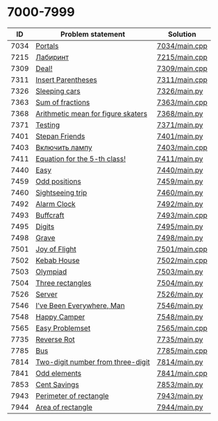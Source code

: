 # 7000-7999

| ID   | Problem statement                                                              | Solution                       |
|------|--------------------------------------------------------------------------------|--------------------------------|
| 7034 | [Portals](https://www.e-olymp.com/en/problems/7034)                            | [7034/main.cpp](7034/main.cpp) |
| 7215 | [Лабиринт](https://www.e-olymp.com/en/problems/7215)                           | [7215/main.cpp](7215/main.cpp) |
| 7309 | [Deal!](https://www.e-olymp.com/en/problems/7309)                              | [7309/main.cpp](7309/main.cpp) |
| 7311 | [Insert Parentheses](https://www.e-olymp.com/en/problems/7311)                 | [7311/main.cpp](7311/main.cpp) |
| 7326 | [Sleeping cars](https://www.e-olymp.com/en/problems/7326)                      | [7326/main.py](7326/main.py)   |
| 7363 | [Sum of fractions](https://www.e-olymp.com/en/problems/7363)                   | [7363/main.cpp](7363/main.cpp) |
| 7368 | [Arithmetic mean for figure skaters](https://www.e-olymp.com/en/problems/7368) | [7368/main.py](7368/main.py)   |
| 7371 | [Testing](https://www.e-olymp.com/en/problems/7371)                            | [7371/main.py](7371/main.py)   |
| 7401 | [Stepan Friends](https://www.e-olymp.com/en/problems/7401)                     | [7401/main.py](7401/main.py)   |
| 7403 | [Включить лампу](https://www.e-olymp.com/en/problems/7403)                     | [7403/main.cpp](7403/main.cpp) |
| 7411 | [Equation for the 5-th class!](https://www.e-olymp.com/en/problems/7411)       | [7411/main.py](7411/main.py)   |
| 7440 | [Easy](https://www.e-olymp.com/en/problems/7440)                               | [7440/main.py](7440/main.py)   |
| 7459 | [Odd positions](https://www.e-olymp.com/en/problems/7459)                      | [7459/main.py](7459/main.py)   |
| 7460 | [Sightseeing trip](https://www.e-olymp.com/en/problems/7460)                   | [7460/main.py](7460/main.py)   |
| 7492 | [Alarm Clock](https://www.e-olymp.com/en/problems/7492)                        | [7492/main.py](7492/main.py)   |
| 7493 | [Buffcraft](https://www.e-olymp.com/en/problems/7493)                          | [7493/main.cpp](7493/main.cpp) |
| 7495 | [Digits](https://www.e-olymp.com/en/problems/7495)                             | [7495/main.py](7495/main.py)   |
| 7498 | [Grave](https://www.e-olymp.com/en/problems/7498)                              | [7498/main.py](7498/main.py)   |
| 7501 | [Joy of Flight](https://www.e-olymp.com/en/problems/7501)                      | [7501/main.cpp](7501/main.cpp) |
| 7502 | [Kebab House](https://www.e-olymp.com/en/problems/7502)                        | [7502/main.cpp](7502/main.cpp) |
| 7503 | [Olympiad](https://www.e-olymp.com/en/problems/7503)                           | [7503/main.py](7503/main.py)   |
| 7504 | [Three rectangles](https://www.e-olymp.com/en/problems/7504)                   | [7504/main.py](7504/main.py)   |
| 7526 | [Server](https://www.e-olymp.com/en/problems/7526)                             | [7526/main.py](7526/main.py)   |
| 7546 | [I’ve Been Everywhere, Man](https://www.e-olymp.com/en/problems/7546)          | [7546/main.py](7546/main.py)   |
| 7548 | [Happy Camper](https://www.e-olymp.com/en/problems/7548)                       | [7548/main.py](7548/main.py)   |
| 7565 | [Easy Problemset](https://www.e-olymp.com/en/problems/7565)                    | [7565/main.cpp](7565/main.cpp) |
| 7735 | [Reverse Rot](https://www.e-olymp.com/en/problems/7735)                        | [7735/main.py](7735/main.py)   |
| 7785 | [Bus](https://www.e-olymp.com/en/problems/7785)                                | [7785/main.cpp](7785/main.cpp) |
| 7814 | [Two-digit number from three-digit](https://www.e-olymp.com/en/problems/7814)  | [7814/main.py](7814/main.py)   |
| 7841 | [Odd elements](https://www.e-olymp.com/en/problems/7841)                       | [7841/main.cpp](7841/main.cpp) |
| 7853 | [Cent Savings](https://www.e-olymp.com/en/contests/9811/problems/86500)        | [7853/main.py](7853/main.py)   |
| 7943 | [Perimeter of rectangle](https://www.e-olymp.com/en/problems/7943)             | [7943/main.py](7943/main.py)   |
| 7944 | [Area of rectangle](https://www.e-olymp.com/en/problems/7944)                  | [7944/main.py](7944/main.py)   |


